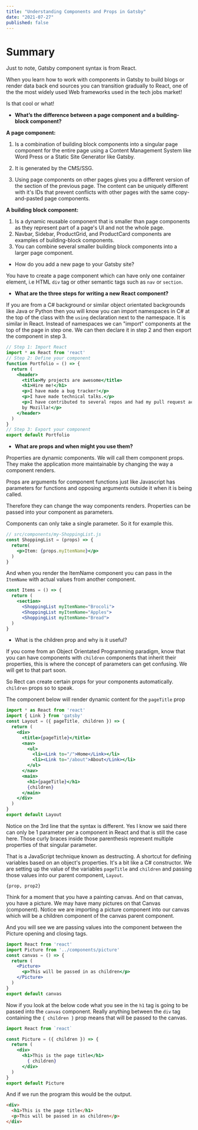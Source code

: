 ```yaml
---
title: "Understanding Components and Props in Gatsby"
date: "2021-07-27"
published: false
---
```


# Summary #

Just to note, Gatsby component syntax is from React.

When you learn how to work with components in Gatsby to build blogs or render data back end sources you can transition gradually to React, one of the the most widely used Web frameworks used in the tech jobs market! 

Is that cool or what!

- **What’s the difference between a page component and a building-block component?**

**A page component:**

1. Is a combination of building block components into a singular page component for the entire page using a Content Management System like Word Press or a Static Site Generator like Gatsby.

2. It is generated by the CMS/SSG.

3. Using page components on other pages gives you a different version of the section of the previous page. The content can be uniquely different with it's IDs that prevent conflicts with other pages with the same copy-and-pasted page components.

**A building block component:**

1. Is a dynamic reusable component that is smaller than page components as they represent part of a page's UI and not the whole page.
2. Navbar, Sidebar, ProductGrid, and ProductCard components are examples of building-block components.
3. You can combine several smaller building block components into a larger page component.

- How do you add a new page to your Gatsby site?

You have to create a page component which can have only one container element, i.e HTML `div` tag or other semantic tags such as `nav` or `section`.

- **What are the three steps for writing a new React component?**

If you are from a C# background or similar object orientated backgrounds like Java or Python then you will know you can import namespaces in C# at the top of the class with the `using` declaration next to the namespace. It is similar in React. Instead of namespaces we can "import" components at the top of the page in step one. We can then declare it in step 2 and then export the component in step 3.

```jsx
// Step 1: Import React
import * as React from 'react'
// Step 2: Define your component
function Portfolio = () => {
  return (
    <header>
      <title>My projects are awesome</title>
      <h1>Hire me!</h1>
      <p>I have made a bug tracker!</p>
      <p>I have made technical talks.</p>
      <p>I have contributed to several repos and had my pull request accepted
      by Mozilla!</p>
    </header>
  )
}
// Step 3: Export your component
export default Portfolio
```

- **What are props and when might you use them?**

Properties are dynamic components. We will call them component props. They make the application more maintainable by changing the way a component renders.

Props are arguments for component functions just like Javascript has parameters for functions and opposing arguments outside it when it is being called.

Therefore they can change the way components renders. Properties can be passed into your component as parameters.

Components can only take a single parameter. So it for example this.

```jsx
// src/components/my-ShoppingList.js
const ShoppingList = (props) => {
  return(
    <p>Item: {props.myItemName}</p>
  )
}
```

And when you render the ItemName component you can pass in the `ItemName` with actual values from another component.

```jsx
const Items = () => {
  return (
    <section>
      <ShoppingList myItemName="Brocoli">
      <ShoppingList myItemName="Apples">
      <ShoppingList myItemName="Bread">
  )
}
```

- What is the children prop and why is it useful?

If you come from an Object Orientated Programming paradigm, know that you can have components with `children` components that inherit their properties, this is where the concept of parameters can get confusing. We will get to that part soon.

So Rect can create certain props for your components automatically. `children` props so to speak.

The component below will render dynamic content for the `pageTitle` prop

```jsx
import * as React from 'react'
import { Link } from 'gatsby'
const Layout = ({ pageTitle, children }) => {
  return (
    <div>
      <title>{pageTitle}</title>
      <nav>
        <ul>
          <li><Link to="/">Home</Link></li>
          <li><Link to="/about">About</Link></li>
        </ul>
      </nav>
      <main>
        <h1>{pageTitle}</h1>
        {children}
      </main>
    </div>
  )
}
export default Layout
```

Notice on the 3rd line that the syntax is different. Yes I know we said there can only be 1 parameter per a component in React and that is still the case here. Those curly braces inside those parenthesis represent multiple properties of that singular parameter.

That is a JavaScript technique known as destructing. A shortcut for defining variables based on an object's properties. It's a bit like a C# constructor. We are setting up the value of the variables `pageTitle` and `children` and passing those values into our parent component, `Layout`.

`{prop, prop2}`

Think for a moment that you have a painting canvas. And on that canvas, you have a picture. We may have many pictures on that Canvas (component).
Notice we are importing a picture component into our canvas which will be a children component of the canvas parent component.

And you will see we are passing values into the component between the Picture opening and closing tags.

```jsx
import React from 'react'
import Picture from '../components/picture'
const canvas = () => {
  return (
    <Picture>
      <p>This will be passed in as children</p>
    </Picture>
  )
}
export default canvas
```

Now if you look at the below code what you see in the `h1` tag is going to be passed into the `canvas` component. Really anything between the `div` tag containing the `{ children }` prop means that will be passed to the canvas.

```jsx
import React from `react`

const Picture = ({ children }) => {
  return (
    <div>
      <h1>This is the page title</h1>
        { children}
      </div>
  )
}
export default Picture
```

And if we run the program this would be the output.

```html
<div>
  <h1>This is the page title</h1>
  <p>This will be passed in as children</p>
</div>
```
